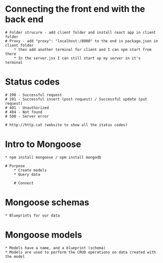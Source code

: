 # Connecting the front end with the back end

    # Folder strucure - add client folder and install react app in client folder
    # Proxy - add "proxy": "localhost:/8000" to the end in package.json in client folder
        * then add another terminal for client and I can npm start from there
        * In the server.jsx I can still start up my server in it's terminal

# Status codes

    # 200 - Successful request
    # 201 - Successful insert (post request) / Successful update (put request)
    # 401 - Unauthorized
    # 404 - Not found
    # 500 - Server error

    # http://http.cat (website to show all the status codes)

# Intro to Mongoose
    * npm install mongoose / npm install mongodb

    # Purpose
        * Create models
        * Query data

        # Connect

# Mongoose schemas
    * Blueprints for our data

# Mongoose models
    * Models have a name, and a blueprint (schema)
    * Models are used to perform the CRUD operations on data created with the model
